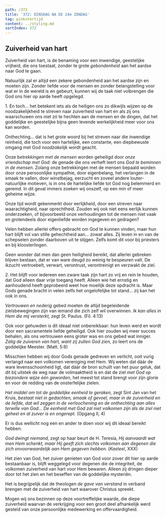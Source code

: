```yaml
---
path: /372
title: '372: DINSDAG NA DE 24e ZONDAG'
tag: pinkstertijd
content: ../styling.md
sortIndex: 372
---
```


## Zuiverheid van hart

Zuiverheid van hart, is de benaming voor een inwendige, geestelijke vrijheid, die ons toestaat, zonder te grote _gebondenheid_ aan het aardse naar God te gaan.

Natuurlijk zal er altijd een zekere gebondenheid aan het aardse zijn en moeten zijn. Zonder liefde voor de mensen en zonder belangstelling voor wat er in de wereld is en gebeurt, kunnen wij de taak niet volbrengen die God ons hier op aarde heeft opgelegd.

1\. En toch... het betekent iets als de heiligen ons zo dikwijls wijzen op de noodzakelijkheid te streven naar zuiverheid van hart en als zij ons waarschuwen ons niet zó te hechten aan de mensen en de dingen, dat het goddelijke en geestelijke bijna geen levende werkelijkheid meer voor ons kan worden.

Onthechting... dat is het grote woord bij het streven naar die inwendige reinheid, die toch voor een hartelijke, een constante, een diepbewuste omgang met God _noodzakelijk_ wordt geacht.

Onze _betrekkingen met de mensen_ worden geheiligd door _onze vriendschap met God_: de genade die ons verheft leert ons _God te beminnen in de mensen_. Zolang onze betrekkingen met de mensen bepaald worden door onze persoonlijke sympathie, door eigenbelang, het verlangen in de smaak te vallen, door winstbejag, eerzucht en zoveel andere louter-natuurlijke motieven, is in ons de hartelijke liefde tot God nog belemmerd en geremd. In dit geval immers zoeken wij onszelf, op een min of meer geheime wijze.

Onze tijd wordt gekenmerkt door eerlijkheid, door een streven naar waarachtigheid, naar oprechtheid. Zouden wij ook niet eens eerlijk kunnen onderzoeken, of bijvoorbeeld onze verhoudingen tot de mensen niet vaak en grotendeels door eigenliefde worden ingegeven en gedragen?

Velen hebben allerlei offers gebracht om God te kunnen vinden, maar hun hart blijft vol van stille gehechtheid aan... zowat alles. Zij leven in en van de schepselen zonder daarboven uit te stijgen. Zelfs komt dit voor bij priesters en bij kloosterlingen.

Geen wonder dat men dan geen heiligheid bereikt, dat allerlei gebreken blijven bestaan, dat er van ware deugd zo weinig te bespeuren valt. De ikzucht vertroebelt, verwart, verontrust, verontreinigt en verzwakt de ziel.

2\. Het blijft voor iedereen een zware taak zijn hart zo vrij en rein te houden, dat God alleen daar vrije toegang heeft. Alleen wie het ernstig en aanhoudend heeft geprobeerd weet hoe moeilijk deze opdracht is. Maar Gods genade bracht in velen zelfs het ongelofelijke tot stand... zij kan het ook in ons.

_Vertrouwen en nederig_ gebed moeten de altijd begeleidende zielsbewegingen zijn van iemand die zich zelf wil overwinnen. _Ik kan alles in Hem die mij versterkt,_ zegt St. Paulus. (Fil. 4:13)

Ook voor gehuwden is dit ideaal niet onbereikbaar: hun leven werd en wordt door een sacramentele liefde geheiligd. Ook hier zouden wij meer succes behalen, als ons vertrouwen eens groter was en ons gebed wat inniger. _Zalig de zuiveren van hart, want zij zullen God zien,_ zo leert ons de goddelijke Meester. (Matt. 5:8)

Misschien hebben wij door Gods genade gedreven en verlicht, ooit vurig verlangd naar een volkomen vereniging met Hem. Wij weten dat dáár de ware levensschoonheid ligt, dat dáár de bron schuilt van het puur geluk, dat dit bij uitstek de weg naar de volmaaktheid is en dat de ziel _met God op biezondere wijze één geworden_, het meest tot stand brengt voor zijn glorie en voor de redding van de onsterfelijke zielen.

_Het middel om tot de goddelijke eenheid te geraken,_ zegt Sint Jan van het Kruis, _bestaat niet in gedachten, smaak of gevoel, maar in de zuiverheid en de liefde, dat wil zeggen in de verloochening en de onthechting aan alles terwille van God... De eenheid met God zal niet volkomen zijn als de ziel niet geheel en al zuiver is en ongerept._ (Opgang II, 4)

Er is dus wellicht nog een en ander te doen voor wij dit ideaal bereikt hebben.

_God dwingt niemand,_ zegt op haar beurt de H. Teresia, _Hij aanvaardt wat men Hem schenkt, maar Hij geeft zich slechts volkomen aan degenen die zich onvoorwaardelijk aan Hem gegeven hebben._ (_Kasteel_, XXX)

Het zien van God, het zuiver genieten van God voor zover dit hier op aarde bestaanbaar is, blijft weggelegd voor degenen die de integriteit, de volkomen zuiverheid van hart voor Hem bewaren. Alleen zij dringen dieper door tot het zien en het beseffen van de goddelijke mysteriën.

Het is begrijpelijk dat de theologen _de gave van verstand_ in verband brengen met de zuiverheid van hart waarover Christus spreekt.

Mogen wij ons bezinnen op deze voortreffelijke waarde, die diepe zuiverheid waarvan de verkrijging voor een groot deel afhankelijk werd gesteld van onze persoonlijke medewerking en offervaardigheid.

